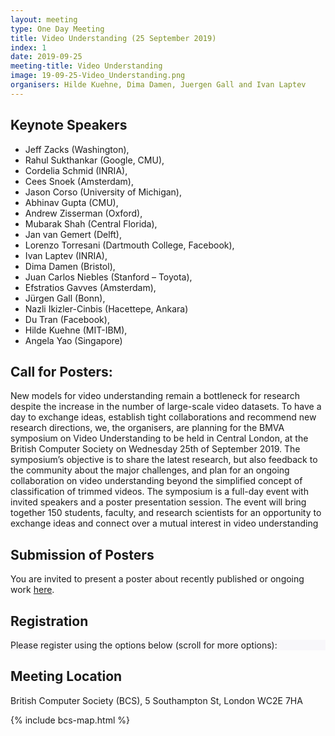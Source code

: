 ```yaml
---
layout: meeting
type: One Day Meeting
title: Video Understanding (25 September 2019)
index: 1
date: 2019-09-25
meeting-title: Video Understanding
image: 19-09-25-Video_Understanding.png
organisers: Hilde Kuehne, Dima Damen, Juergen Gall and Ivan Laptev
---
```




## Keynote Speakers

- Jeff Zacks (Washington), 
- Rahul Sukthankar (Google, CMU), 
- Cordelia Schmid (INRIA), 
- Cees Snoek (Amsterdam), 
- Jason Corso (University of Michigan), 
- Abhinav Gupta (CMU),  
- Andrew Zisserman (Oxford), 
- Mubarak Shah (Central Florida), 
- Jan van Gemert (Delft), 
- Lorenzo Torresani (Dartmouth College, Facebook), 
- Ivan Laptev (INRIA), 
- Dima Damen (Bristol), 
- Juan Carlos Niebles (Stanford – Toyota), 
- Efstratios Gavves (Amsterdam), 
- Jürgen Gall (Bonn), 
- Nazli Ikizler-Cinbis (Hacettepe, Ankara) 
- Du Tran (Facebook), 
- Hilde Kuehne (MIT-IBM), 
- Angela Yao (Singapore)

## Call for Posters:

New models for video understanding remain a bottleneck for research despite the increase in the number of large-scale video datasets. To have a day to exchange ideas, establish tight collaborations and recommend new research directions, we, the organisers, are planning for the BMVA symposium on Video Understanding to be held in Central London, at the British Computer Society on Wednesday 25th of September 2019. 
The symposium’s objective is to share the latest research, but also feedback to the community about the major challenges, and plan for an ongoing collaboration on video understanding beyond the simplified concept of classification of trimmed videos. 
The symposium is a full-day event with invited speakers and a poster presentation session. The event will bring together 150 students, faculty, and research scientists for an opportunity to exchange ideas and connect over a mutual interest in video understanding

## Submission of Posters

You are invited to present a poster about recently published or ongoing work
[here](https://forms.gle/eB4zXirW7JV8mmYp6).



## Registration

<div class="container-fluid pb-3">
    <div class="card p-1" style="background: #F8F7FA">
        <div class="card-body mx-auto">
          Please register using the options below (scroll for more options):
        </div>
        <div id="eventbrite-widget-container-52421495103"></div>
    </div>
</div>

<script src="https://www.eventbrite.co.uk/static/widgets/eb_widgets.js"></script>

<script type="text/javascript">
    var exampleCallback = function() {
        console.log('Order complete!');
    };

    function getWidth() {
      if (self.innerWidth) {
        return self.innerWidth;
      }

      if (document.documentElement && document.documentElement.clientWidth) {
        return document.documentElement.clientWidth;
      }

      if (document.body) {
        return document.body.clientWidth;
      }
    }

    var height_to_use = 600;

    if (getWidth() < 1000) {
        height_to_use = 650;
    }

    if (getWidth() < 800) {
        height_to_use = 700;
    }

    if (getWidth() < 550) {
        height_to_use = 710;
    }

    window.EBWidgets.createWidget({
        // Required
        widgetType: 'checkout',
        eventId: '52421495103',
        iframeContainerId: 'eventbrite-widget-container-52421495103',

        // Optional
        iframeContainerHeight: height_to_use,  // Widget height in pixels. Defaults to a minimum of 425px if not provided
        onOrderComplete: exampleCallback  // Method called when an order has successfully completed
    });
</script>

## Meeting Location

British Computer Society (BCS), 5 Southampton St, London WC2E 7HA

{% include bcs-map.html %}

